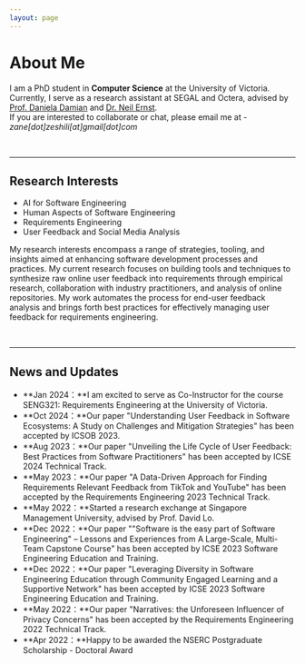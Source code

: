 ```yaml
---
layout: page
---
```


# About Me

<!-- <img src="https://zeshili.gitub.io/images/zane.jpg" class="floatpic" width="360" height="480"> -->

I am a PhD student in **Computer Science** at the University of Victoria. Currently, I serve as a research assistant at SEGAL and Octera, advised by [Prof. Daniela Damian](https://www.danieladamian.ca/) and [Dr. Neil Ernst](https://neilernst.net/).<br>
If you are interested to collaborate or chat, please email me at - _zane[dot]zeshili[at]gmail[dot]com_

<!-- ## Academic Background

**<font color='red'>[Highlight]</font> I am looking for PhD to start in 2025 Fall. Contact me if you have any leads!**

- **Sep 2020 - June 2024:** Fuzhou University (BEng)
- **Sep 2020 - June 2024:** Maynooth University (BSc)
- **June 2022 - Nov 2022:** Cambridge University (Exchange)

Expect to apply for a one-year MPhil program and will graduate in Sep 2025. Looking for PhD position after that. -->

<br>

---

## Research Interests

- AI for Software Engineering
- Human Aspects of Software Engineering
- Requirements Engineering
- User Feedback and Social Media Analysis

My research interests encompass a range of strategies, tooling, and insights aimed at enhancing software development processes and practices. My current research focuses on building tools and techniques to synthesize raw online user feedback into requirements through empirical research, collaboration with industry practitioners, and analysis of online repositories. My work automates the process for end-user feedback analysis and brings forth best practices for effectively managing user feedback for requirements engineering.

<br>

---

## News and Updates

- **Jan 2024：**I am excited to serve as Co-Instructor for the course SENG321: Requirements Engineering at the University of Victoria.
- **Oct 2024：**Our paper "Understanding User Feedback in Software Ecosystems: A Study on Challenges and Mitigation Strategies" has been accepted by ICSOB 2023.
- **Aug 2023：**Our paper "Unveiling the Life Cycle of User Feedback: Best Practices from Software Practitioners" has been accepted by ICSE 2024 Technical Track.
- **May 2023：**Our paper "A Data-Driven Approach for Finding Requirements Relevant Feedback from TikTok and YouTube" has been accepted by the Requirements Engineering 2023 Technical Track.
- **May 2022：**Started a research exchange at Singapore Management University, advised by Prof. David Lo.
- **Dec 2022：**Our paper ""Software is the easy part of Software Engineering" – Lessons and Experiences from A Large-Scale, Multi-Team Capstone Course" has been accepted by ICSE 2023 Software Engineering Education and Training.
- **Dec 2022：**Our paper "Leveraging Diversity in Software Engineering Education through Community Engaged Learning and a Supportive Network" has been accepted by ICSE 2023 Software Engineering Education and Training.
- **May 2022：**Our paper "Narratives: the Unforeseen Influencer of Privacy Concerns" has been accepted by the Requirements Engineering 2022 Technical Track.
- **Apr 2022：**Happy to be awarded the NSERC Postgraduate Scholarship - Doctoral Award
